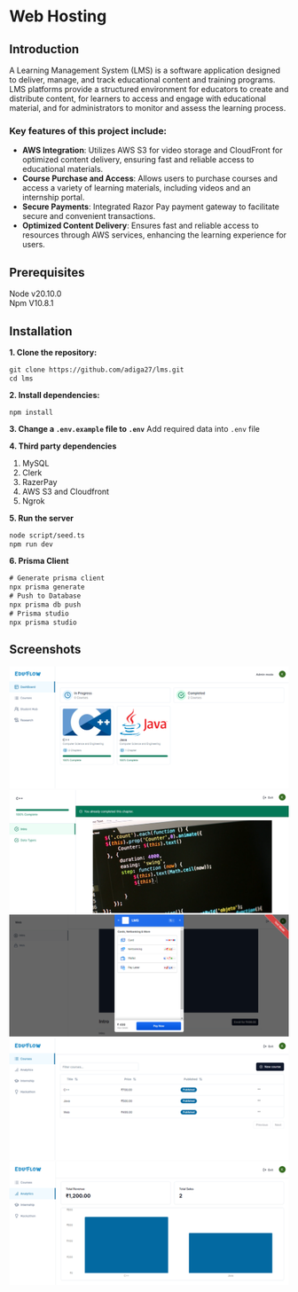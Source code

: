# Web Hosting

## Introduction
A Learning Management System (LMS) is a software application designed to deliver, manage, and track educational content and training programs. LMS platforms provide a structured environment for educators to create and distribute content, for learners to access and engage with educational material, and for administrators to monitor and assess the learning process.

### Key features of this project include:

* **AWS Integration**: Utilizes AWS S3 for video storage and CloudFront for optimized content delivery, ensuring fast and reliable access to educational materials.
* **Course Purchase and Access**: Allows users to purchase courses and access a variety of learning materials, including videos and an internship portal.
* **Secure Payments**: Integrated Razor Pay payment gateway to facilitate secure and convenient transactions.
* **Optimized Content Delivery**: Ensures fast and reliable access to resources through AWS services, enhancing the learning experience for users.

## Prerequisites
Node v20.10.0\
Npm V10.8.1

## Installation
**1. Clone the repository:**
```
git clone https://github.com/adiga27/lms.git
cd lms
```
**2. Install dependencies:**
```
npm install
```
**3. Change a `.env.example` file to `.env`**
Add required data into `.env` file

**4. Third party dependencies**
1. MySQL
2. Clerk
3. RazerPay
4. AWS S3 and Cloudfront
5. Ngrok

**5. Run the server**
```
node script/seed.ts
npm run dev
```

**6. Prisma Client**
```
# Generate prisma client
npx prisma generate
# Push to Database
npx prisma db push
# Prisma studio
npx prisma studio
```

## Screenshots
![alt text](./public/readme/dashboard.png)
![alt text](./public/readme/course.png)
![alt text](./public/readme/payment.png)
![alt text](./public/readme/admin.png)
![alt text](./public/readme/analytics.png)